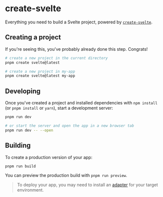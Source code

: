 # create-svelte

Everything you need to build a Svelte project, powered by [`create-svelte`](https://github.com/sveltejs/kit/tree/main/packages/create-svelte).

## Creating a project

If you're seeing this, you've probably already done this step. Congrats!

```bash
# create a new project in the current directory
pnpm create svelte@latest

# create a new project in my-app
pnpm create svelte@latest my-app
```

## Developing

Once you've created a project and installed dependencies with `npm install` (or `pnpm install` or `yarn`), start a development server:

```bash
pnpm run dev

# or start the server and open the app in a new browser tab
pnpm run dev -- --open
```

## Building

To create a production version of your app:

```bash
pnpm run build
```

You can preview the production build with `pnpm run preview`.

> To deploy your app, you may need to install an [adapter](https://kit.svelte.dev/docs/adapters) for your target environment.
